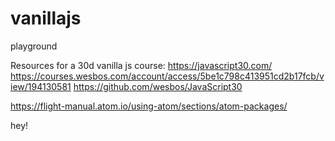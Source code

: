 # vanillajs
playground

Resources for a 30d vanilla js course:
https://javascript30.com/
https://courses.wesbos.com/account/access/5be1c798c413951cd2b17fcb/view/194130581
https://github.com/wesbos/JavaScript30

https://flight-manual.atom.io/using-atom/sections/atom-packages/

hey!
